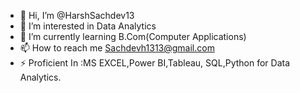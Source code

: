 - 👋 Hi, I’m @HarshSachdev13
- 👀 I’m interested in Data Analytics
- 🌱 I’m currently learning B.Com(Computer Applications)
- 📫 How to reach me Sachdevh1313@gmail.com
- ⚡ Proficient In :MS EXCEL,Power BI,Tableau, SQL,Python for Data Analytics.

<!---
HarshSachdev13/HarshSachdev13 is a ✨ special ✨ repository because its `README.md` (this file) appears on your GitHub profile.
You can click the Preview link to take a look at your changes.
--->
